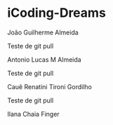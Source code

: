 # iCoding-Dreams

João Guilherme Almeida

Teste de git pull

Antonio Lucas M Almeida

Teste de git pull

Cauê Renatini Tironi Gordilho

Teste de git pull

Ilana Chaia Finger